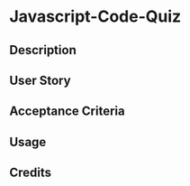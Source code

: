# Javascript-Code-Quiz

## Description





## User Story




## Acceptance Criteria




## Usage





## Credits



